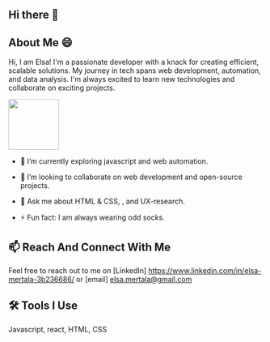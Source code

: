 ## Hi there 👋

## About Me 😄

Hi, I am Elsa! I'm a passionate developer with a knack for creating efficient, scalable solutions. My journey in tech spans web development, automation, and data analysis. I'm always excited to learn new technologies and collaborate on exciting projects.

<img src="https://user-images.githubusercontent.com/74038190/212257468-1e9a91f1-b626-4baa-b15d-5c385dfa7ed2.gif" width="100">

- 🌱 I’m currently exploring javascript and web automation.
- 🤝 I’m looking to collaborate on web development and open-source projects.

- 💬 Ask me about HTML & CSS,  , and UX-research.
- ⚡ Fun fact: I am always wearing odd socks.

## 📫 Reach And Connect With Me

Feel free to reach out to me on [LinkedIn] https://www.linkedin.com/in/elsa-mertala-3b236686/ or [email] elsa.mertala@gmail.com

## 🛠️ Tools I Use
Javascript, react, HTML, CSS